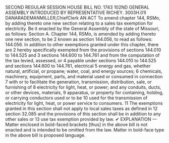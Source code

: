 SECOND REGULAR SESSION
HOUSE BILL NO. 1743
102ND GENERAL ASSEMBLY
INTRODUCED BY REPRESENTATIVE RICHEY.
3003H.01I DANARADEMANMILLER,ChiefClerk
AN ACT
To amend chapter 144, RSMo, by adding thereto one new section relating to a sales tax
exemption for electricity.
Be it enacted by the General Assembly of the state of Missouri, as follows:
Section A. Chapter 144, RSMo, is amended by adding thereto one new section, to be
2 known as section 144.056, to read as follows:
144.056. In addition to other exemptions granted under this chapter, there are
2 hereby specifically exempted from the provisions of sections 144.010 to 144.525 and
3 sections 144.600 to 144.761 and from the computation of the tax levied, assessed, or
4 payable under sections 144.010 to 144.525 and sections 144.600 to 144.761, electrical
5 energy and gas, whether natural, artificial, or propane; water, coal, and energy sources;
6 chemicals, machinery, equipment, parts, and material used or consumed in connection
7 with or to facilitate the generation, transmission, distribution, sale, or furnishing of
8 electricity for light, heat, or power; and any conduits, ducts, or other devices, materials,
9 apparatus, or property for containing, holding, or carrying conductors used or to be
10 used for the transmission of electricity for light, heat, or power service to consumers.
11 The exemptions granted in this section shall not apply to local sales taxes as defined in
12 section 32.085 and the provisions of this section shall be in addition to any other sales or
13 use tax exemption provided by law.
✔
EXPLANATION — Matter enclosed in bold-faced brackets [thus] in the above bill is not enacted and is
intended to be omitted from the law. Matter in bold-face type in the above bill is proposed language.